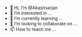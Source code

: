 - 👋 Hi, I’m @Akashsarjan
- 👀 I’m interested in ...
- 🌱 I’m currently learning ...
- 💞️ I’m looking to collaborate on ...
- 📫 How to reach me ...

<!---
Akashsarjan/Akashsarjan is a ✨ special ✨ repository because its `README.md` (this file) appears on your GitHub profile.
You can click the Preview link to take a look at your changes.
--->
